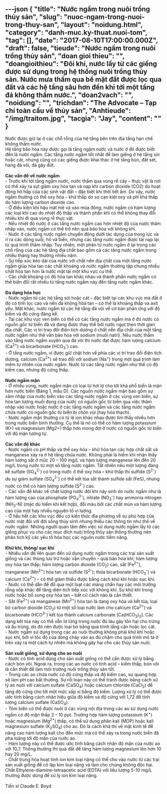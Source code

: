 ---json
{
    "title": "Nước ngầm trong nuôi trồng thủy sản",
    "slug": "nuoc-ngam-trong-nuoi-trong-thuy-san",
    "layout": "noidung.html",
    "category": "danh-muc.ky-thuat.nuoi-tom",
    "tag": [],
    "date": "2017-08-10T17:00:00.000Z",
    "draft": false,
    "tieude": "Nước ngầm trong nuôi trồng thủy sản",
    "doan gioi thieu": "",
    "doangioithieu": "Đôi khi, nước lấy từ các giếng được sử dụng trong hệ thống nuôi trồng thủy sản. Nước mưa thấm qua bề mặt đất được lọc qua đất và các hệ tầng sâu hơn đến khi tới một tầng đá không thấm nước.",
    "doan2vach": "",
    "noidung": "",
    "trichdan": "The Advocate – Tạp chí toàn cầu về thủy sản",
    "Anhtieude": "/img/traitom.jpg",
    "tacgia": "Jay",
    "__content__": ""
}
---
<p><span style="font-size:14px">Nước được giữ lại ở c&aacute;c chỗ rỗng của hệ tầng b&ecirc;n tr&ecirc;n địa tầng hạn chế kh&ocirc;ng thấm nước.<br />
Hệ tầng b&atilde;o h&ograve;a n&agrave;y được gọi l&agrave; tầng ngậm nước v&agrave; nước ở đ&oacute; được biết đến l&agrave; nước ngầm. C&aacute;c tầng nước ngầm tốt nhất để l&agrave;m giếng ở hệ tầng sỏi hoặc c&aacute;t, nhưng cũng c&oacute; c&aacute;c giếng được khai th&aacute;c ở hệ tầng b&ugrave;n, đất s&eacute;t, hang đ&aacute; v&ocirc;i, đ&aacute; g&atilde;y đứt.<br />
<br />
<strong>C&aacute;c vấn đề về nước ngầm</strong><br />
- Trước khi tới tầng ngậm nước, nước thấm qua v&ugrave;ng rễ c&acirc;y &ndash; thực vật l&agrave; nơi c&oacute; thể xảy ra sụt giảm oxy h&ograve;a tan v&agrave; nạp kh&iacute; carbon dioxide (CO2) do hoạt động h&ocirc; hấp của c&aacute;c sinh vật đất &ndash; đặc biệt khi thời tiết ấm. Do vậy, nước ngầm thường c&oacute; thế oxy h&oacute;a &ndash; khử thấp do sự cạn kiệt oxy v&agrave; pH kh&aacute; thấp do h&agrave;m lượng carbon dioxide cao.<br />
- Ở điều kiện kh&iacute; hậu m&aacute;t mẻ v&agrave; v&agrave;o m&ugrave;a đ&ocirc;ng, nước ngầm c&oacute; h&agrave;m lượng c&aacute;c loại kh&iacute; cao do nhiệt độ thấp v&agrave; th&agrave;nh phần kh&iacute; c&oacute; thể kh&ocirc;ng thay đổi nhiều khi đi qua v&ugrave;ng rễ thực vật.<br />
- Nếu nhiệt độ nước ở c&aacute;c tầng nước ngầm cao hơn nhiệt độ của nước th&acirc;m nhập v&agrave;o, nước ngầm c&oacute; thể trở n&ecirc;n qu&aacute; b&atilde;o h&ograve;a với kh&ocirc;ng kh&iacute;.<br />
- Nước ở c&aacute;c tầng nước ngầm chuyển động dưới t&aacute;c dụng của trọng lực v&agrave; rỉ ra c&aacute;c d&ograve;ng suối, hồ v&agrave; biển, nhưng c&aacute;c tầng nước ngầm được t&aacute;i nạp lại từ qu&aacute; tr&igrave;nh th&acirc;m nhập. Tuy nhi&ecirc;n, một ph&acirc;n tử nước ngầm ở lại trong c&aacute;c chỗ rỗng của c&aacute;c hệ tầng địa chất bao gồm cả c&aacute;c tầng nước ngầm trong nhiều th&aacute;ng hay thường nhiều năm.<br />
- Sự tiếp x&uacute;c k&eacute;o d&agrave;i của nước với chất nền địa chất của một tầng nước ngầm gi&uacute;p h&ograve;a tan c&aacute;c chất kho&aacute;ng v&agrave; nước ngầm thường tập chung nhiều chất h&ograve;a tan hơn l&agrave; nước mặt tại một khu vực cụ thể.<br />
- C&aacute;c chất kho&aacute;ng c&oacute; độ h&ograve;a tan kh&aacute;c nhau v&agrave; th&agrave;nh phần nước ngầm c&oacute; thể biến đổi rất nhiều từ tầng nước ngầm n&agrave;y đến tầng nước ngầm kh&aacute;c.<br />
<br />
<strong>Đa dạng h&oacute;a học</strong><br />
- Nước ngầm từ c&aacute;c hệ tầng sỏi hoặc c&aacute;t &ndash; đặc biệt tại c&aacute;c khu vực m&agrave; đất ở đ&oacute; c&oacute; t&iacute;nh lọc cao v&agrave; nền đ&aacute; kh&ocirc;ng h&ograve;a tan &ndash; c&oacute; thể l&agrave; kho&aacute;ng thấp v&agrave; axit yếu. Mặt kh&aacute;c, nước ngầm từ c&aacute;c hệ tầng đ&aacute; v&ocirc;i về cơ bản phản ứng với độ kiềm v&agrave; độ cứng đ&aacute;ng kể.&nbsp;<br />
- Tại c&aacute;c khu vực ven biển c&oacute; thể c&oacute; c&aacute;c tầng nước ngầm m&agrave; ở đ&oacute; nước c&oacute; nguồn gốc từ biển đ&atilde; v&agrave; đang được thay thế bởi nước ngọt theo thời gian địa chất. C&aacute;c vị tr&iacute; trao đổi điện t&iacute;ch dương ở chất nền địa chất của một tầng nước ngầm như thế vẫn b&atilde;o h&ograve;a với sodium (muối natri). Nếu nước thấm v&agrave;o tầng nước ngầm xuy&ecirc;n qua đ&aacute; v&ocirc;i th&igrave; nước đạt được h&agrave;m lượng calcium (Ca<sup>2+</sup>) v&agrave; bicarbonate (HCO<sub>3</sub><sup>-</sup>) cao.<br />
- Ở tầng nước ngầm, v&igrave; được giữ chặt hơn về ph&iacute;a c&aacute;c vị tr&iacute; trao đổi điện t&iacute;ch dương, calcium (Ca<sup>2+</sup>) sẽ trao đổi với sodium (Na<sup>+</sup>) trong một qu&aacute; tr&igrave;nh l&agrave;m mềm tự nhi&ecirc;n của nước ngầm. Nước từ c&aacute;c tầng nước ngầm như thế c&oacute; độ kiềm cao, nhưng độ cứng thấp.<br />
<br />
<strong>Nước ngầm mặn</strong><br />
- Ở nhiều v&ugrave;ng, nước ngầm mặn c&oacute; loại từ hơi lợ cho tới kh&aacute; phổ biến l&agrave; mặn hơn nước biển (Bảng 1, mẫu D). C&aacute;c nguồn nước ngầm mặn bao gồm sự x&acirc;m nhập của nước biển v&agrave;o c&aacute;c tầng nước ngầm ở c&aacute;c v&ugrave;ng ven biển, sự h&ograve;a tan lượng muối đọng của nước c&oacute; nguồn gốc từ biển qua việc th&acirc;m nhập v&agrave;o nước hoặc nước ở c&aacute;c tầng nước ngầm v&agrave; c&aacute;c tầng nước ngầm chứa nước c&oacute; nguồn gốc từ biển bị ch&ocirc;n v&ugrave;i (hay h&oacute;a thạch).<br />
- Nước ngầm mặn thường c&oacute; tỷ lệ ion kh&aacute;c nhau được t&igrave;m thấy nhiều hơn trong nước biển b&igrave;nh thường. Cụ thể l&agrave; n&oacute; c&oacute; thể c&oacute; h&agrave;m lượng potassium (K+) v&agrave; magnesium (Mg2+) thấp hơn mong đợi ở nước c&oacute; nguồn gốc từ biển với độ mặn tương tự.<br />
<br />
<strong>C&aacute;c vấn đề kh&aacute;c</strong><br />
- Nước ngầm c&oacute; pH thấp v&agrave; thế oxy h&oacute;a &ndash; khử h&ograve;a tan c&aacute;c hợp chất sắt v&agrave; manganese xảy ra ở hệ tầng chứa nước. Kh&ocirc;ng phải l&agrave; hiếm khi nhận thấy h&agrave;m lượng sắt ở mức 20 &ndash; 100 mg/L v&agrave; h&agrave;m lượng manganese l&ecirc;n đến 20 mg/L trong nước từ một số tầng nước ngầm. Tất nhi&ecirc;n nếu một lượng đ&aacute;ng kể sulfate (SO<sub>4</sub><sup>2-</sup>) c&oacute; trong nước ở thế oxy h&oacute;a &ndash; khử thấp th&igrave; sulfide (S<sup>2-</sup>) do sự giảm sulfate (SO<sub>4</sub><sup>2-</sup>) c&oacute; thể kết tủa sắt th&agrave;nh sulfide sắt (FeS), nhưng nước c&oacute; thể c&oacute; h&agrave;m lượng sulfide (S<sup>2-</sup>) cao.<br />
- C&aacute;c vấn đề kh&aacute;c về chất lượng nước đ&ocirc;i khi nảy sinh do nước ngầm như l&agrave; h&agrave;m lượng cao của phosphate (PO<sub>4</sub><sup>3-</sup>), nitrate (NO<sub>3</sub><sup>-</sup>) hay ammonia nitrogen (NH<sub>3</sub>-N) (mặc d&ugrave; hiếm khi kết hợp), đổi m&agrave;u bởi c&aacute;c chất m&ugrave;n v&agrave; h&agrave;m lượng cao của một hay nhiều nguy&ecirc;n tố vi lượng.<br />
- Ở hầu hết c&aacute;c khu vực đều c&oacute; kiến thức địa phương về sự ph&ugrave; hợp của nước mặt đối với đời sống thủy sinh nhưng thiếu c&aacute;c th&ocirc;ng tin như thế về nước ngầm. Những người quan t&acirc;m đến việc sử dụng nước ngầm lấy từ c&aacute;c giếng phục vụ cho c&aacute;c mục đ&iacute;ch nu&ocirc;i trồng thủy sản th&ocirc;ng thường n&ecirc;n ph&acirc;n t&iacute;ch kỹ c&aacute;c yếu tố h&oacute;a học c&aacute;c nguồn nước tiềm năng.<br />
<br />
<strong>Khử kh&iacute;, th&ocirc;ng/ sục kh&iacute;</strong><br />
- Nhiều vấn đề li&ecirc;n quan đến sử dụng nước ngầm trong c&aacute;c trại sản xuất giống v&agrave; c&aacute;c th&ugrave;ng lưu trữ hoặc vận chuyển &ndash; qu&aacute; b&atilde;o h&ograve;a kh&iacute;; h&agrave;m lượng oxy h&ograve;a tan thấp; h&agrave;m lượng carbon dioxide (CO<sub>2</sub>) cao, sắt (Fe<sup>2+</sup>), manganese (Mn<sup>2+</sup>) h&ograve;a tan v&agrave; sulfide (S<sup>2-</sup>); thừa bicarbonate (HCO<sub>3</sub><sup>-</sup>) v&agrave; calcium (Ca<sup>2+</sup>) &ndash; c&oacute; thể giảm thiểu được bằng c&aacute;ch khử kh&iacute; hoặc sục kh&iacute;.<br />
- Nước c&oacute; thể dẫn để đổ qua một loạt c&aacute;c m&agrave;ng chắn hay c&aacute;c m&ocirc;i trường rỗng xốp kh&aacute;c để tăng diện t&iacute;ch tiếp x&uacute;c với kh&ocirc;ng kh&iacute;. Sự khử kh&iacute; trong nước hoặc bổ sung oxy h&ograve;a tan &ndash; bất cứ c&aacute;ch n&agrave;o l&agrave; cần thiết.<br />
- Sắt (Fe<sup>2+</sup>) v&agrave; manganese (Mn<sup>2+</sup>) h&ograve;a tan l&agrave; dạng oxy h&oacute;a v&agrave; kết tủa, loại bỏ carbon dioxide (CO<sub>2</sub>) từ một số loại nước l&agrave;m cho calcium (Ca<sup>2+</sup>) v&agrave; bicarbonate (HCO<sup>3-</sup>) kết tủa th&agrave;nh calcium carbonate [Ca(HCO<sub>3</sub>)<sub>2</sub>]. C&aacute;c dạng kết tủa n&agrave;y c&oacute; thể vẫn lơ lửng trong nước đủ l&acirc;u g&acirc;y tổn hại cho trứng v&agrave; ấu tr&ugrave;ng, do đ&oacute; n&ecirc;n được loại bỏ bằng qu&aacute; tr&igrave;nh lắng cặn hoặc lọc c&aacute;t.<br />
- Nước ngầm sử dụng trong c&aacute;c ao nu&ocirc;i thường kh&ocirc;ng phải khử kh&iacute; hoặc sục kh&iacute;, bởi v&igrave; tốc độ của d&ograve;ng chảy v&agrave;o ao đủ chậm cho qu&aacute; tr&igrave;nh m&ocirc; tả ở tr&ecirc;n xảy ra một c&aacute;ch tự nhi&ecirc;n m&agrave; kh&ocirc;ng g&acirc;y hại cho c&aacute;c thủy sản nu&ocirc;i.<br />
<br />
<strong>Sản xuất giống, sử dụng cho ao nu&ocirc;i</strong><br />
- Nước c&oacute; t&iacute;nh acid d&ugrave;ng cho sản xuất giống c&oacute; thể cần được xử l&yacute; bằng c&aacute;ch b&oacute;n v&ocirc;i. Ngo&agrave;i ra, trong c&aacute;c ao nước c&oacute; t&iacute;nh acid &ndash; kiềm thấp, b&oacute;n v&ocirc;i l&agrave; cần thiết để l&agrave;m m&ocirc;i trường nu&ocirc;i trồng thủy sản tốt.<br />
- Trong c&aacute;c ao chứa nước c&oacute; độ cứng thấp v&agrave; độ kiềm cao, sự quang hợp sẽ l&agrave;m pH cao bất thường. Sự rối loạn n&agrave;y c&oacute; thể tr&aacute;nh được bằng c&aacute;ch xử l&yacute; ao nu&ocirc;i với calcium sulfate (CaSO<sub>4</sub>) hoặc calcium chloride (CaCl<sub>2</sub>) để tăng độ cứng cho tới một mức xấp xỉ bằng độ kiềm. Lượng xử l&yacute; c&oacute; thể được ước t&iacute;nh bằng c&aacute;ch nh&acirc;n hiệu giữa độ kiềm v&agrave; độ cứng với 1,72 để t&iacute;nh lượng calcium sulfate (CaSO<sub>4</sub>).<br />
- T&ocirc;m biển c&oacute; thể được nu&ocirc;i ở c&aacute;c v&ugrave;ng nội địa trong c&aacute;c ao sử dụng nước ngầm c&oacute; độ mặn thấp 2 &ndash; 10 ppt. Trường hợp h&agrave;m lượng potassium (K<sup>+</sup>) hoặc magnesium (Mg<sup>2+</sup>) thấp, c&oacute; thể sử dụng ph&acirc;n kali (MOP) hoặc kali magnesium sulfate (K<sub>2</sub>SO<sub>4</sub>) cho ao. Đ&oacute; l&agrave; c&aacute;ch khả thi về mặt kinh tế để n&acirc;ng cao h&agrave;m lượng kali cho đến mức m&agrave; c&oacute; thể xảy ra trong nước biển đ&atilde; pha lo&atilde;ng tới độ mặn của nước ao.<br />
- H&agrave;m lượng n&agrave;y c&oacute; thể được ước t&iacute;nh bằng c&aacute;ch nh&acirc;n độ mặn của nước ao với 10,7. Th&ocirc;ng thường th&igrave; qu&aacute; đắt để tăng h&agrave;m lượng magnesium l&ecirc;n hơn 10 hay 20 mg/L.<br />
- Chất trung h&ograve;a hoạt t&iacute;nh ion kim loại nặng c&oacute; thể cho v&agrave;o nước từ c&aacute;c trại sản xuất giống để c&ocirc; lập kim loại nặng v&agrave; l&agrave;m cho ch&uacute;ng kh&ocirc;ng độc hại. Chất Ethylene-diamine-tetraacetic acid (EDTA) với liều lượng 5-10 mg/L thường được d&ugrave;ng để xử l&yacute; ion kim loại nặng.<br />
<br />
Tiến sĩ Claude E. Boyd</span></p>
